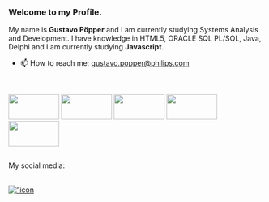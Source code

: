 ### Welcome to my Profile.

My name is <strong>Gustavo Pöpper</strong> and I am currently studying Systems Analysis and Development. I have knowledge in HTML5, ORACLE SQL PL/SQL, Java, Delphi and I am currently studying <strong>Javascript</strong>.

- 📫 How to reach me: gustavo.popper@philips.com

##

<link rel="stylesheet" href="https://cdn.jsdelivr.net/gh/devicons/devicon@v2.15.1/devicon.min.css">

<div style="display: inline-block"><br>
    <img src="https://cdn.jsdelivr.net/gh/devicons/devicon/icons/html5/html5-original.svg" width="100" height="50"/>
    <img src="https://cdn.jsdelivr.net/gh/devicons/devicon/icons/oracle/oracle-original.svg" width="100" height="50"/>
    <img src="https://cdn.jsdelivr.net/gh/devicons/devicon/icons/java/java-original.svg" width="100" height="50"/>
    <img src="https://cdn.jsdelivr.net/gh/devicons/devicon/icons/javascript/javascript-plain.svg" width="100" height="50"/>
    <img src="https://cdn.jsdelivr.net/gh/devicons/devicon/icons/github/github-original-wordmark.svg" width="100" height="50"/>
</div>
  
##

My social media:

<div style="display: inline-block"><br>
<a href=”https://www.linkedin.com/in/yushi95/"><img align=”left” src=”https://raw.githubusercontent.com/username/reponame/branch/foldername/icon.svg" alt=”icon | LinkedIn” width=”21px”/></a>
</div>
